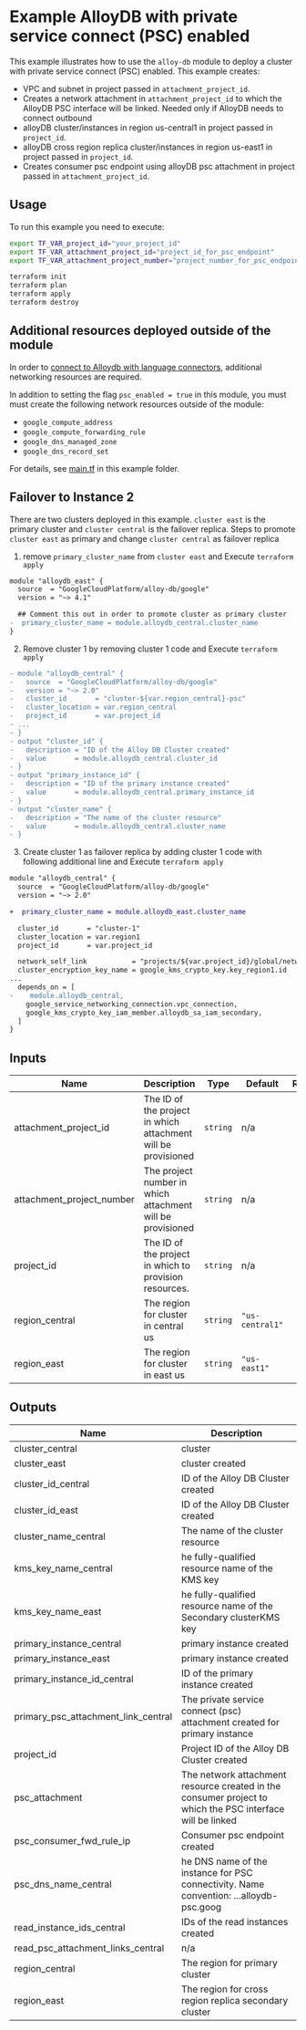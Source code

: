 # Example AlloyDB with private service connect (PSC) enabled

This example illustrates how to use the `alloy-db` module to deploy a cluster with private service connect (PSC) enabled. This example creates:

- VPC and subnet in project passed in `attachment_project_id`.
- Creates a network attachment in `attachment_project_id` to which the AlloyDB PSC interface will be linked. Needed only if AlloyDB needs to connect outbound
- alloyDB cluster/instances in region us-central1 in project passed in `project_id`.
- alloyDB cross region replica cluster/instances in region us-east1 in project passed in `project_id`.
- Creates consumer psc endpoint using alloyDB psc attachment in project passed in `attachment_project_id`.

## Usage

To run this example you need to execute:

```bash
export TF_VAR_project_id="your_project_id"
export TF_VAR_attachment_project_id="project_id_for_psc_endpoint"
export TF_VAR_attachment_project_number="project_number_for_psc_endpoint"
```

```bash
terraform init
terraform plan
terraform apply
terraform destroy
```

## Additional resources deployed outside of the module

In order to [connect to Alloydb with language connectors](https://cloud.google.com/alloydb/docs/connect-language-connectors#python-pg8000_1), additional networking resources are required.

In addition to setting the flag `psc_enabled = true` in this module, you must must create the following network resources outside of the module:

- `google_compute_address`
- `google_compute_forwarding_rule`
- `google_dns_managed_zone`
- `google_dns_record_set`

For details, see [main.tf](./main.tf) in this example folder.

## Failover to Instance 2

There are two clusters deployed in this example. `cluster east` is the primary cluster and `cluster central` is the failover replica. Steps to promote `cluster east` as primary and change `cluster central` as failover replica

1. remove `primary_cluster_name` from `cluster east` and Execute `terraform apply`

```diff
module "alloydb_east" {
  source  = "GoogleCloudPlatform/alloy-db/google"
  version = "~> 4.1"

  ## Comment this out in order to promote cluster as primary cluster
-  primary_cluster_name = module.alloydb_central.cluster_name
}
```

2. Remove cluster 1 by removing cluster 1 code and Execute `terraform apply`

```diff
- module "alloydb_central" {
-   source  = "GoogleCloudPlatform/alloy-db/google"
-   version = "~> 2.0"
-   cluster_id       = "cluster-${var.region_central}-psc"
-   cluster_location = var.region_central
-   project_id       = var.project_id
- ...
- }
- output "cluster_id" {
-   description = "ID of the Alloy DB Cluster created"
-   value       = module.alloydb_central.cluster_id
- }
- output "primary_instance_id" {
-   description = "ID of the primary instance created"
-   value       = module.alloydb_central.primary_instance_id
- }
- output "cluster_name" {
-   description = "The name of the cluster resource"
-   value       = module.alloydb_central.cluster_name
- }
```

3. Create cluster 1 as failover replica by adding cluster 1 code with following additional line and Execute `terraform apply`

```diff
module "alloydb_central" {
  source  = "GoogleCloudPlatform/alloy-db/google"
  version = "~> 2.0"

+  primary_cluster_name = module.alloydb_east.cluster_name

  cluster_id       = "cluster-1"
  cluster_location = var.region1
  project_id       = var.project_id

  network_self_link           = "projects/${var.project_id}/global/networks/${var.network_name}"
  cluster_encryption_key_name = google_kms_crypto_key.key_region1.id
...
  depends_on = [
-    module.alloydb_central,
    google_service_networking_connection.vpc_connection,
    google_kms_crypto_key_iam_member.alloydb_sa_iam_secondary,
  ]
}
```

<!-- BEGINNING OF PRE-COMMIT-TERRAFORM DOCS HOOK -->
## Inputs

| Name | Description | Type | Default | Required |
|------|-------------|------|---------|:--------:|
| attachment\_project\_id | The ID of the project in which attachment will be provisioned | `string` | n/a | yes |
| attachment\_project\_number | The project number in which attachment will be provisioned | `string` | n/a | yes |
| project\_id | The ID of the project in which to provision resources. | `string` | n/a | yes |
| region\_central | The region for cluster in central us | `string` | `"us-central1"` | no |
| region\_east | The region for cluster in east us | `string` | `"us-east1"` | no |

## Outputs

| Name | Description |
|------|-------------|
| cluster\_central | cluster |
| cluster\_east | cluster created |
| cluster\_id\_central | ID of the Alloy DB Cluster created |
| cluster\_id\_east | ID of the Alloy DB Cluster created |
| cluster\_name\_central | The name of the cluster resource |
| kms\_key\_name\_central | he fully-qualified resource name of the KMS key |
| kms\_key\_name\_east | he fully-qualified resource name of the Secondary clusterKMS key |
| primary\_instance\_central | primary instance created |
| primary\_instance\_east | primary instance created |
| primary\_instance\_id\_central | ID of the primary instance created |
| primary\_psc\_attachment\_link\_central | The private service connect (psc) attachment created for primary instance |
| project\_id | Project ID of the Alloy DB Cluster created |
| psc\_attachment | The network attachment resource created in the consumer project to which the PSC interface will be linked |
| psc\_consumer\_fwd\_rule\_ip | Consumer psc endpoint created |
| psc\_dns\_name\_central | he DNS name of the instance for PSC connectivity. Name convention: ...alloydb-psc.goog |
| read\_instance\_ids\_central | IDs of the read instances created |
| read\_psc\_attachment\_links\_central | n/a |
| region\_central | The region for primary cluster |
| region\_east | The region for cross region replica secondary cluster |

<!-- END OF PRE-COMMIT-TERRAFORM DOCS HOOK -->
